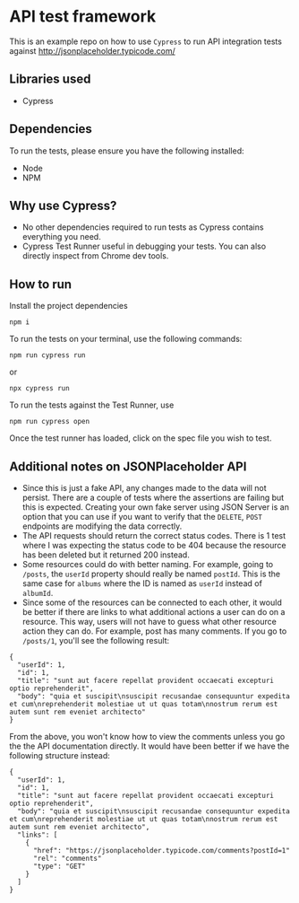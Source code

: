 # API test framework
This is an example repo on how to use `Cypress` to run API integration tests against http://jsonplaceholder.typicode.com/

## Libraries used
- Cypress

## Dependencies
To run the tests, please ensure you have the following installed:
- Node
- NPM

## Why use Cypress?
- No other dependencies required to run tests as Cypress contains everything you need.
- Cypress Test Runner useful in debugging your tests. You can also directly inspect from Chrome dev tools.

## How to run
Install the project dependencies
```
npm i
```

To run the tests on your terminal, use the following commands:
```
npm run cypress run
``` 
or 
```
npx cypress run
```

To run the tests against the Test Runner, use 

```
npm run cypress open
``` 
Once the test runner has loaded, click on the spec file you wish to test.

## Additional notes on JSONPlaceholder API
- Since this is just a fake API, any changes made to the data will not persist. There are a couple of tests where the assertions are failing but this is expected. Creating your own fake server using JSON Server is an option that you can use if you want to verify that the `DELETE`, `POST` endpoints are modifying the data correctly.
- The API requests should return the correct status codes. There is 1 test where I was expecting the status code to be 404 because the resource has been deleted but it returned 200 instead.
- Some resources could do with better naming. For example, going to `/posts`, the `userId` property should really be named `postId`. This is the same case for `albums` where the ID is named as `userId` instead of `albumId`.
- Since some of the resources can be connected to each other, it would be better if there are links to what additional actions a user can do on a resource. This way, users will not have to guess what other resource action they can do. For example, post has many comments. If you go to `/posts/1`, you'll see the following result:

```
{
  "userId": 1,
  "id": 1,
  "title": "sunt aut facere repellat provident occaecati excepturi optio reprehenderit",
  "body": "quia et suscipit\nsuscipit recusandae consequuntur expedita et cum\nreprehenderit molestiae ut ut quas totam\nnostrum rerum est autem sunt rem eveniet architecto"
}
```
From the above, you won't know how to view the comments unless you go the the API documentation directly. It would have been better if we have the following structure instead:

```
{
  "userId": 1,
  "id": 1,
  "title": "sunt aut facere repellat provident occaecati excepturi optio reprehenderit",
  "body": "quia et suscipit\nsuscipit recusandae consequuntur expedita et cum\nreprehenderit molestiae ut ut quas totam\nnostrum rerum est autem sunt rem eveniet architecto",
  "links": [
    {
      "href": "https://jsonplaceholder.typicode.com/comments?postId=1"
      "rel": "comments"
      "type": "GET"
    }
  ]
}
```

